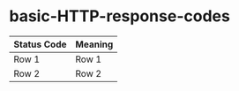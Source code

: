 # basic-HTTP-response-codes

| Status Code | Meaning | 
|----------|----------|
|   Row 1  |   Row 1  |
|   Row 2  |   Row 2  |
